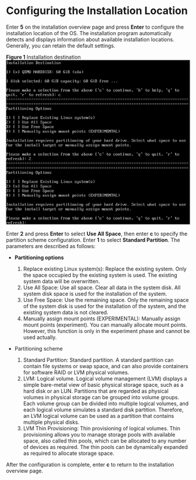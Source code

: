 # Configuring the Installation Location<a name="EN-US_TOPIC_0214071164"></a>

Enter  **5**  on the installation overview page and press  **Enter**  to configure the installation location of the OS. The installation program automatically detects and displays information about available installation locations. Generally, you can retain the default settings.

**Figure  1**  Installation destination<a name="fig62936221559"></a>  
![](./figures/installation-destination.png "installation-destination")

Enter **2** and press **Enter** to select **Use All Space**, then enter **c** to specify the partition scheme configuration. Enter **1** to select **Standard Partition**. The parameters are described as follows:

-   **Partitioning options**
    1.  Replace existing Linux system\(s\): Replace the existing system. Only the space occupied by the existing system is used. The existing system data will be overwritten.
    2.  Use All Space: Use all space. Clear all data in the system disk. All system disk space is used for the installation of the system.
    3.  Use Free Space: Use the remaining space. Only the remaining space of the system disk is used for the installation of the system, and the existing system data is not cleared.
    4.  Manually assign mount points \(EXPERIMENTAL\): Manually assign mount points \(experiment\). You can manually allocate mount points. However, this function is only in the experiment phase and cannot be used actually.

-   Partitioning scheme
    1.  Standard Partition: Standard partition. A standard partition can contain file systems or swap space, and can also provide containers for software RAID or LVM physical volumes.
    2.  LVM: Logical volume. Logical volume management \(LVM\) displays a simple bare-metal view of basic physical storage space, such as a hard disk or an LUN. Partitions that are regarded as physical volumes in physical storage can be grouped into volume groups. Each volume group can be divided into multiple logical volumes, and each logical volume simulates a standard disk partition. Therefore, an LVM logical volume can be used as a partition that contains multiple physical disks.
    3.  LVM Thin Provisioning: Thin provisioning of logical volumes. Thin provisioning allows you to manage storage pools with available space, also called thin pools, which can be allocated to any number of devices as required. The thin pools can be dynamically expanded as required to allocate storage space.


After the configuration is complete, enter  **c**  to return to the installation overview page.

